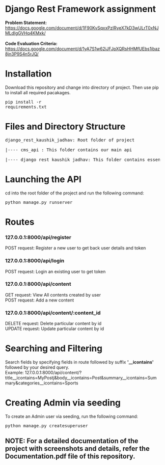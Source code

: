 # Django Rest Framework assignment
**Problem Statement:** https://docs.google.com/document/d/1F90KvSqxxPzIRyeX7kD3wULrT0xNJMLdIgGVHq4KMxk/ 
<br><br>**Code Evaluation Criteria:** https://docs.google.com/document/d/1yA7S1w62iJFJpXQRsHHMfUEbs1ibaz8jn3P9S4n5rJQ/

# Installation
Download this repository and change into directory of project. Then use pip to install all required pacakages. <pre>pip install -r requirements.txt</pre>

# Files and Directory Structure
<pre>
django_rest_kaushik_jadhav: Root folder of project

|---- cms_api : This folder contains our main api

|---- django_rest_kaushik_jadhav: This folder contains essential settings and configuration files of project.
</pre>

# Launching the API
cd into the root folder of the project and run the following command:
<pre>python manage.py runserver</pre>

# Routes
### 127.0.0.1:8000/api/register
POST request: Register a new user to get back user details and token

### 127.0.0.1:8000/api/login
POST request: Login an existing user to get token

### 127.0.0.1:8000/api/content
GET request: View All contents created by user<br>
POST request: Add a new content

### 127.0.0.1:8000/api/content/:content_id
DELETE request: Delete particular content by id<br>
UPDATE request: Update particular content by id

# Searching and Filtering
Search fields by specifying fields in route followed by suffix **'__icontains'** followed by your desired query.
<br>Example: 127.0.0.1:8000/api/content/?title__icontains=MyPostj&body__icontains=Post&summary__icontains=Summary&categories__icontains=Sports

# Creating Admin via seeding
To create an Admin user via seeding, run the following command:
<pre>python manage.py createsuperuser</pre>

## NOTE: For a detailed documentation of the project with screenshots and details, refer the Documentation.pdf file of this repository.
